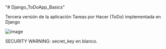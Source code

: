 "# Django_ToDoApp_Basics" 

Tercera versión de la aplicación Tareas por Hacer (ToDo) implementada en Django

![image](https://user-images.githubusercontent.com/29576337/209400104-b5f7d1da-611d-4057-b0f8-66c5e169c82d.png)

SECURITY WARNING: secret_key en blanco.


